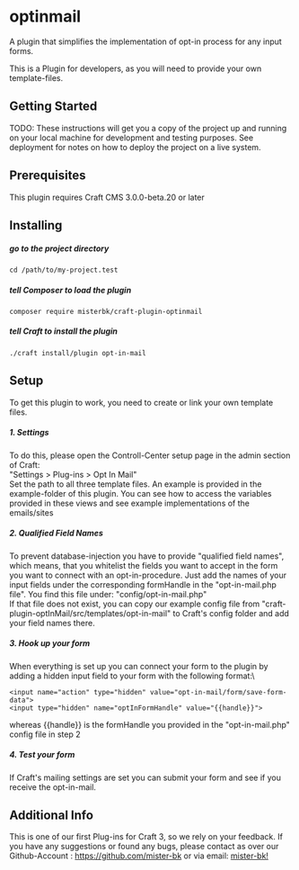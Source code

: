 # optinmail
A plugin that simplifies the implementation of opt-in process for any input forms.

This is a Plugin for developers, as you will need to provide your own template-files.

## Getting Started

TODO: These instructions will get you a copy of the project up and running on your local machine for development and testing purposes. See deployment for notes on how to deploy the project on a live system.

## Prerequisites

This plugin requires Craft CMS 3.0.0-beta.20 or later

## Installing

##### go to the project directory

```
cd /path/to/my-project.test
```

##### tell Composer to load the plugin
```
composer require misterbk/craft-plugin-optinmail
```

##### tell Craft to install the plugin
```
./craft install/plugin opt-in-mail
```

## Setup

To get this plugin to work, you need to create or link your own template files.

##### 1. Settings
To do this, please open the Controll-Center setup page in the admin section of Craft:\
"Settings > Plug-ins > Opt In Mail"\
Set the path to all three template files. An example is provided in the example-folder of this plugin.
You can see how to access the variables provided in these views and see example implementations of the emails/sites   
##### 2. Qualified Field Names
To prevent database-injection you have to provide "qualified field names", which means, that you whitelist the fields you
want to accept in the form you want to connect with an opt-in-procedure.
Just add the names of your input fields under the corresponding formHandle in the "opt-in-mail.php file". You find this file under: "config/opt-in-mail.php"\
If that file does not exist, you can copy our example config file from "craft-plugin-optInMail/src/templates/opt-in-mail" to Craft's config folder and add your field names there.

##### 3. Hook up your form
When everything is set up you can connect your form to the plugin by adding a hidden input field to your form with the following format:\
```
<input name="action" type="hidden" value="opt-in-mail/form/save-form-data">
<input type="hidden" name="optInFormHandle" value="{{handle}}">
```
whereas {{handle}} is the formHandle you provided in the "opt-in-mail.php" config file in step 2

##### 4. Test your form
If Craft's mailing settings are set you can submit your form and see if you receive the opt-in-mail.

## Additional Info
This is one of our first Plug-ins for Craft 3, so we rely on your feedback.
If you have any suggestions or found any bugs, please contact as over our Github-Account : https://github.com/mister-bk or via
email: [mister-bk!](mailto:s.karst@mister-bk.de)
